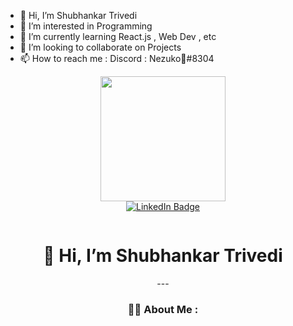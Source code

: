- 👋 Hi, I’m Shubhankar Trivedi 
- 👀 I’m interested in Programming
- 🌱 I’m currently learning React.js , Web Dev , etc
- 💞️ I’m looking to collaborate on Projects
- 📫 How to reach me : Discord : Nezuko🌙#8304

<div id="header" align="center">
  <img src="https://i.ibb.co/wCBr2vh/285-2856898-anime-animeboy-animeguy-boyanime-guyanime-hot-anime-boy-removebg-preview.png"  width="200"/>
</div>
<div id="badges"align="center">
  <a href="https://www.instagram.com/shubhankarco/"target="_blank">
    <img src="https://img.shields.io/badge/Instagram-E4405F?style=for-the-badge&logo=instagram&logoColor=white" alt="LinkedIn Badge"/>
  </a>
  <p><img src="https://komarev.com/ghpvc/?username=shubhankartrivedi&style=flat-square&color=blue" alt=""/></p>
</div>
<div align="center">
<h1>👋 Hi, I’m Shubhankar Trivedi</h1>
---

### :woman_technologist: About Me :

</div>
